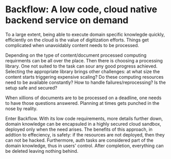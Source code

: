 # Backflow: A low code, cloud native backend service on demand 

To a large extent, being able to execute domain specific knowlegde quickly, efficiently on the cloud is the value of digitization efforts. Things get complicated when unavoidably content needs to be processed. 

Depending on the type of content/document processed computing requirments can be all over the place. Then there is choosing a processing library. One not suited to the task can sour any good progress achieved. Selecting the appropriate library brings other challenges: at what size the content starts triggering expensive scaling? Do these computing resources need to be available constantly? How to handle failures/reprocessing? Is the setup safe and secured?

When xillions of documents are to be processed on a deadline, one needs to have those questions answered. Planning at times gets punched in the nose by reality.

Enter Backflow. With its low code requirements, more details further down, domain knowledge can be encapsuled in a highly secured cloud sandbox, deployed only when the need arises. The benefits of this approach, in addtion to effeciency, is safety: if the resources are not deployed, then they can not be hacked. Furthermore, auth tasks are considered part of the domain knowledge, thus in users' control. After completion, everything can be deleted leaving nothing behind.
